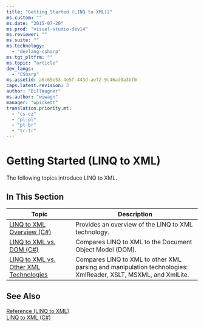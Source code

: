 ```yaml
---
title: "Getting Started (LINQ to XML)2"
ms.custom: ""
ms.date: "2015-07-20"
ms.prod: "visual-studio-dev14"
ms.reviewer: ""
ms.suite: ""
ms.technology: 
  - "devlang-csharp"
ms.tgt_pltfrm: ""
ms.topic: "article"
dev_langs: 
  - "CSharp"
ms.assetid: a6c65e53-4e5f-443d-aef2-9c46ad0a3bf0
caps.latest.revision: 3
author: "BillWagner"
ms.author: "wiwagn"
manager: "wpickett"
translation.priority.mt: 
  - "cs-cz"
  - "pl-pl"
  - "pt-br"
  - "tr-tr"
---
```

# Getting Started (LINQ to XML)
The following topics introduce LINQ to XML.  
  
## In This Section  
  
|Topic|Description|  
|-----------|-----------------|  
|[LINQ to XML Overview (C#)](../../../../csharp\programming-guide\concepts\linq/linq-to-xml-overview.md)|Provides an overview of the LINQ to XML technology.|  
|[LINQ to XML vs. DOM (C#)](../../../../csharp\programming-guide\concepts\linq/linq-to-xml-vs-dom.md)|Compares LINQ to XML to the Document Object Model (DOM).|  
|[LINQ to XML vs. Other XML Technologies](../../../../csharp\programming-guide\concepts\linq/linq-to-xml-vs-other-xml-technologies.md)|Compares LINQ to XML to other XML parsing and manipulation technologies: XmlReader, XSLT, MSXML, and XmlLite.|  
  
## See Also  
 [Reference (LINQ to XML)](../../../../csharp\programming-guide\concepts\linq/reference-linq-to-xml.md)   
 [LINQ to XML (C#)](../../../../csharp\programming-guide\concepts\linq/linq-to-xml.md)